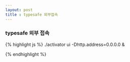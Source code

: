 ```yaml
---
layout: post
title : typesafe 외부접속
---
```


### typesafe 외부 접속
{% highlight js %}
  ./activator ui -Dhttp.address=0.0.0.0 &
  
{% endhighlight %}
